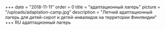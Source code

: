 +++
date = "2018-11-11"
order = 0
title = "адаптационный лагерь"
picture = "/uploads/adaptation-camp.jpg"
description = "Летний адаптационный  лагерь для детей-сирот и детей-инвалидов на территории Финляндии"
+++
RU
адаптационный лагерь
